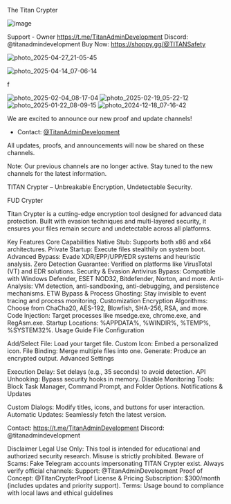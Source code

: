 The Titan Crypter  

 ![image](https://github.com/user-attachments/assets/54a79e7c-7313-4467-ac39-b0c9d6dc7265)



Support - Owner https://t.me/TitanAdminDevelopment
Discord: @titanadmindevelopment
Buy Now: https://shoppy.gg/@TITANSafety

![photo_2025-04-27_21-05-45](https://github.com/user-attachments/assets/7a83d23f-94a1-4835-92be-410cf263ffa7)


![photo_2025-04-14_07-06-14](https://github.com/user-attachments/assets/37dd62ef-12ca-4ef7-96bd-9c69a86511c6)

f

![photo_2025-02-04_08-17-04](https://github.com/user-attachments/assets/4e8e7280-fd78-4087-8a08-6f30eb61d28f)
![photo_2025-02-19_05-22-12](https://github.com/user-attachments/assets/e000e1b2-1081-4849-8eca-046016060435)
![photo_2025-01-22_08-09-15](https://github.com/user-attachments/assets/318f2b99-c10c-4c6f-9132-715dacd5596c)
![photo_2024-12-18_07-16-42](https://github.com/user-attachments/assets/8614c139-c0c1-45f0-9bba-f524c8918488)


We are excited to announce our new proof and update channels!  

- Contact: [@TitanAdminDevelopment](https://t.me/TitanAdminDevelopment)  
 

All updates, proofs, and announcements will now be shared on these channels.  
 

Note: Our previous channels are no longer active. Stay tuned to the new channels for the latest information.  

TITAN Crypter – Unbreakable Encryption, Undetectable Security.

FUD Crypter

Titan Crypter is a cutting-edge encryption tool designed for advanced data protection. Built with evasion techniques and multi-layered security, it ensures your files remain secure and undetectable across all platforms.

Key Features
Core Capabilities
Native Stub: Supports both x86 and x64 architectures.
Private Startup: Execute files stealthily on system boot.
Advanced Bypass: Evade XDR/EPP/UPP/EDR systems and heuristic analysis.
Zero Detection Guarantee: Verified on platforms like VirusTotal (VT) and EDR solutions.
Security & Evasion
Antivirus Bypass: Compatible with Windows Defender, ESET NOD32, Bitdefender, Norton, and more.
Anti-Analysis: VM detection, anti-sandboxing, anti-debugging, and persistence mechanisms.
ETW Bypass & Process Ghosting: Stay invisible to event tracing and process monitoring.
Customization
Encryption Algorithms: Choose from ChaCha20, AES-192, Blowfish, SHA-256, RSA, and more.
Code Injection: Target processes like msedge.exe, chrome.exe, and RegAsm.exe.
Startup Locations: %APPDATA%, %WINDIR%, %TEMP%, %SYSTEM32%.
Usage Guide
File Configuration

Add/Select File: Load your target file.
Custom Icon: Embed a personalized icon.
File Binding: Merge multiple files into one.
Generate: Produce an encrypted output.
Advanced Settings

Execution Delay: Set delays (e.g., 35 seconds) to avoid detection.
API Unhooking: Bypass security hooks in memory.
Disable Monitoring Tools: Block Task Manager, Command Prompt, and Folder Options.
Notifications & Updates

Custom Dialogs: Modify titles, icons, and buttons for user interaction.
Automatic Updates: Seamlessly fetch the latest version.

Contact: https://t.me/TitanAdminDevelopment
Discord: @titanadmindevelopment

Disclaimer
Legal Use Only: This tool is intended for educational and authorized security research. Misuse is strictly prohibited.
Beware of Scams: Fake Telegram accounts impersonating TITAN Crypter exist. Always verify official channels:
Support: @TitanAdminDevelopment
Proof of Concept: @TitanCrypterProof
License & Pricing
Subscription: $300/month (includes updates and priority support).
Terms: Usage bound to compliance with local laws and ethical guidelines
